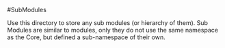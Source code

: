 #SubModules

Use this directory to store any sub modules (or hierarchy of them). 
Sub Modules are similar to modules, only they do not use the same namespace as
the Core, but defined a sub-namespace of their own.